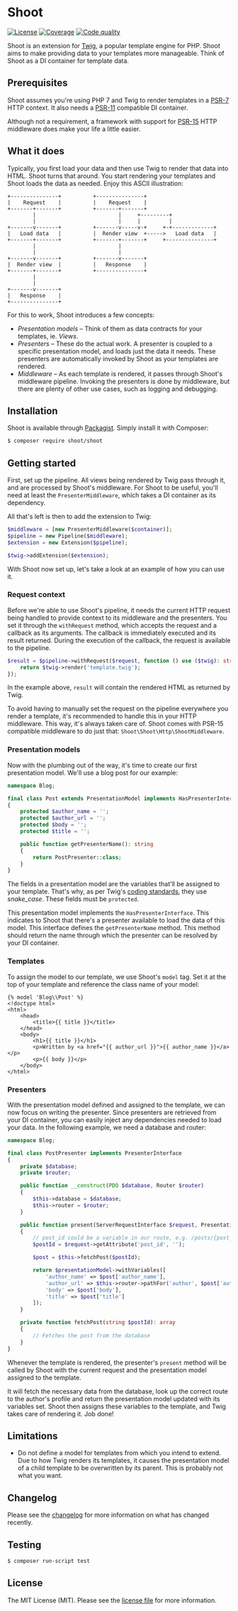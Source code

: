 # Shoot
[![License][ico-license]][link-license]
[![Coverage][ico-coverage]][link-coverage]
[![Code quality][ico-code-quality]][link-code-quality]

Shoot is an extension for [Twig][link-twig], a popular template engine for PHP. Shoot aims to make providing data to
your templates more manageable. Think of Shoot as a DI container for template data. 

## Prerequisites
Shoot assumes you're using PHP 7 and Twig to render templates in a [PSR-7][link-psr7] HTTP context. It also needs a
[PSR-11][link-psr11] compatible DI container.

Although not a requirement, a framework with support for [PSR-15][link-psr15] HTTP middleware does make your life a
little easier.

## What it does
Typically, you first load your data and then use Twig to render that data into HTML. Shoot turns that around. You start
rendering your templates and Shoot loads the data as needed. Enjoy this ASCII illustration:

```
+---------------+          +---------------+
|    Request    |          |    Request    |
+-------+-------+          +-------+-------+
        |                          |     +---------+
        |                          |     |         |
+-------v-------+          +-------v-----v-+     +-+-------------+
|   Load data   |          |  Render view  +----->   Load data   |
+-------+-------+          +-------+-------+     +---------------+
        |                          |
        |                          |
+-------v-------+          +-------v-------+
|  Render view  |          |   Response    |
+-------+-------+          +---------------+
        |
        |
+-------v-------+
|   Response    |
+---------------+
```

For this to work, Shoot introduces a few concepts:
* _Presentation models_ – Think of them as data contracts for your templates, ie. _Views_.
* _Presenters_ – These do the actual work. A presenter is coupled to a specific presentation model, and loads just the
data it needs. These presenters are automatically invoked by Shoot as your templates are rendered.
* _Middleware_ – As each template is rendered, it passes through Shoot's middleware pipeline. Invoking the presenters is
done by middleware, but there are plenty of other use cases, such as logging and debugging.

## Installation
Shoot is available through [Packagist][link-packagist]. Simply install it with Composer:
``` bash
$ composer require shoot/shoot
```

## Getting started
First, set up the pipeline. All views being rendered by Twig pass through it, and are processed by Shoot's middleware.
For Shoot to be useful, you'll need at least the `PresenterMiddleware`, which takes a DI container as its dependency.

All that's left is then to add the extension to Twig:

```php
$middleware = [new PresenterMiddleware($container)];
$pipeline = new Pipeline($middleware);
$extension = new Extension($pipeline);

$twig->addExtension($extension);
```

With Shoot now set up, let's take a look at an example of how you can use it.

### Request context
Before we're able to use Shoot's pipeline, it needs the current HTTP request being handled to provide context to its
middleware and the presenters. You set it through the `withRequest` method, which accepts the request and a callback as
its arguments. The callback is immediately executed and its result returned. During the execution of the callback, the
request is available to the pipeline.

```php
$result = $pipeline->withRequest($request, function () use ($twig): string {
    return $twig->render('template.twig');
});
```

In the example above, `result` will contain the rendered HTML as returned by Twig.

To avoid having to manually set the request on the pipeline everywhere you render a template, it's recommended to handle
this in your HTTP middleware. This way, it's always taken care of. Shoot comes with PSR-15 compatible middleware to do
just that: `Shoot\Shoot\Http\ShootMiddleware`.

### Presentation models
Now with the plumbing out of the way, it's time to create our first presentation model. We'll use a blog post for our
example:

```php
namespace Blog;

final class Post extends PresentationModel implements HasPresenterInterface
{
    protected $author_name = '';
    protected $author_url = '';
    protected $body = '';
    protected $title = '';

    public function getPresenterName(): string
    {
        return PostPresenter::class;
    }
}
```

The fields in a presentation model are the variables that'll be assigned to your template. That's why, as per Twig's
[coding standards][link-twig-coding-standards], they use _snake_case_. These fields must be `protected`.

This presentation model implements the `HasPresenterInterface`. This indicates to Shoot that there's a presenter
available to load the data of this model. This interface defines the `getPresenterName` method. This method should
return the name through which the presenter can be resolved by your DI container.

### Templates
To assign the model to our template, we use Shoot's `model` tag. Set it at the top of your template and reference the
class name of your model:

```twig
{% model 'Blog\\Post' %}
<!doctype html>
<html>
    <head>
        <title>{{ title }}</title>
    </head>
    <body>
        <h1>{{ title }}</h1>
        <p>Written by <a href="{{ author_url }}">{{ author_name }}</a></p>
        <p>{{ body }}</p>
    </body>
</html>
```

### Presenters
With the presentation model defined and assigned to the template, we can now focus on writing the presenter. Since
presenters are retrieved from your DI container, you can easily inject any dependencies needed to load your data. In the
following example, we need a database and router:

```php
namespace Blog;

final class PostPresenter implements PresenterInterface
{
    private $database;
    private $router;

    public function __construct(PDO $database, Router $router)
    {
        $this->database = $database;
        $this->router = $router;
    }

    public function present(ServerRequestInterface $request, PresentationModel $presentationModel): PresentationModel
    {
        // post_id could be a variable in our route, e.g. /posts/{post_id}
        $postId = $request->getAttribute('post_id', '');

        $post = $this->fetchPost($postId);

        return $presentationModel->withVariables([
            'author_name' => $post['author_name'],
            'author_url' => $this->router->pathFor('author', $post['author_id']),
            'body' => $post['body'],
            'title' => $post['title']
        ]);
    }

    private function fetchPost(string $postId): array
    {
        // Fetches the post from the database
    }
}
```

Whenever the template is rendered, the presenter's `present` method will be called by Shoot with the current request
and the presentation model assigned to the template.

It will fetch the necessary data from the database, look up the correct route to the author's profile and return the
presentation model updated with its variables set. Shoot then assigns these variables to the template, and Twig takes
care of rendering it. Job done!

## Limitations
* Do not define a model for templates from which you intend to extend. Due to how Twig renders its templates, it causes
the presentation model of a child template to be overwritten by its parent. This is probably not what you want. 

## Changelog
Please see the [changelog][link-changelog] for more information on what has changed recently.

## Testing
``` bash
$ composer run-script test
```

## License
The MIT License (MIT). Please see the [license file][link-license] for more information.

[ico-license]: https://img.shields.io/badge/license-MIT-brightgreen.svg?style=flat-square
[ico-coverage]: https://img.shields.io/scrutinizer/coverage/g/shootphp/shoot.svg?style=flat-square
[ico-code-quality]: https://img.shields.io/scrutinizer/g/shootphp/shoot.svg?style=flat-square
[link-changelog]: CHANGELOG.md
[link-coverage]: https://scrutinizer-ci.com/g/shootphp/shoot/code-structure
[link-code-quality]: https://scrutinizer-ci.com/g/shootphp/shoot
[link-license]: LICENSE.md
[link-packagist]: https://packagist.org/packages/shoot/shoot
[link-psr7]: https://www.php-fig.org/psr/psr-7/
[link-psr11]: https://www.php-fig.org/psr/psr-11/
[link-psr15]: https://www.php-fig.org/psr/psr-15/
[link-twig]: https://twig.symfony.com/
[link-twig-coding-standards]: https://twig.symfony.com/doc/2.x/coding_standards.html

